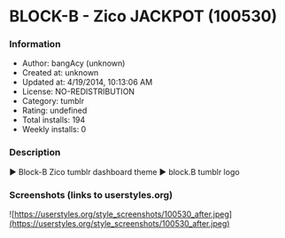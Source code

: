 # BLOCK-B - Zico JACKPOT (100530)

### Information
- Author: bangAcy (unknown)
- Created at: unknown
- Updated at: 4/19/2014, 10:13:06 AM
- License: NO-REDISTRIBUTION
- Category: tumblr
- Rating: undefined
- Total installs: 194
- Weekly installs: 0


### Description
► Block-B Zico tumblr dashboard theme
► block.B tumblr logo


### Screenshots (links to userstyles.org)
![https://userstyles.org/style_screenshots/100530_after.jpeg](https://userstyles.org/style_screenshots/100530_after.jpeg)


